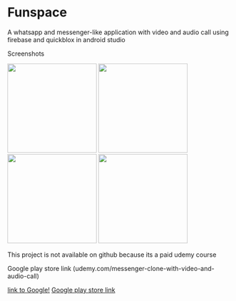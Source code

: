 # Funspace
A whatsapp and messenger-like application with video and audio call using firebase and quickblox in android studio

Screenshots
<p float="left">
  <img src="https://user-images.githubusercontent.com/15949588/52340408-fed8ae00-2a0f-11e9-8392-a67633b0dbac.png" width="200" />
  <img src="https://user-images.githubusercontent.com/15949588/52340410-01d39e80-2a10-11e9-89b2-7bf17f81dd56.png" width="200" /> 
  <img src="https://user-images.githubusercontent.com/15949588/52340416-04ce8f00-2a10-11e9-8e10-30fb0744e86b.png" width="200" />
  <img src="https://user-images.githubusercontent.com/15949588/52340420-05ffbc00-2a10-11e9-9646-04b79aa36297.png" width="200" />
</p>

<p float="left">
 This project is not available on github because its a paid udemy course
</p>

Google play store link (udemy.com/messenger-clone-with-video-and-audio-call)


[link to Google!](http://google.com)
[Google play store link](https://play.google.com/store/apps/details?id=com.inihood.funspace)

